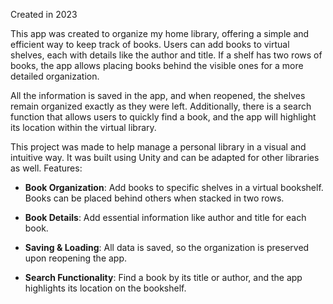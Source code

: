 Created in 2023

This app was created to organize my home library, offering a simple and efficient way to keep track of books. Users can add books to virtual shelves, each with details like the author and title. If a shelf has two rows of books, the app allows placing books behind the visible ones for a more detailed organization.

All the information is saved in the app, and when reopened, the shelves remain organized exactly as they were left. Additionally, there is a search function that allows users to quickly find a book, and the app will highlight its location within the virtual library.

This project was made to help manage a personal library in a visual and intuitive way. It was built using Unity and can be adapted for other libraries as well.
Features:

  - **Book Organization**: Add books to specific shelves in a virtual bookshelf. Books can be placed behind others when stacked in two rows.

   - **Book Details**: Add essential information like author and title for each book.

   - **Saving & Loading**: All data is saved, so the organization is preserved upon reopening the app.

   - **Search Functionality**: Find a book by its title or author, and the app highlights its location on the bookshelf.

